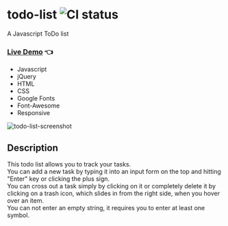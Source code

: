 # todo-list ![CI status](https://img.shields.io/badge/style-flat-green.svg?longCache=true&style=flat)
A Javascript ToDo list<br>
### [Live Demo](http://github.allaev.com/todo-list/) :point_left:

- Javascript
- jQuery
- HTML
- CSS
- Google Fonts
- Font-Awesome
- Responsive

![todo-list-screenshot](https://user-images.githubusercontent.com/34710484/37254584-80cc2fd6-2561-11e8-84b0-8678dc615e88.jpg)
## Description
This todo list allows you to track your tasks.<br>
You can add a new task by typing it into an input form on the top and hitting "Enter" key or clicking the plus sign.<br>
You can cross out a task simply by clicking on it or completely delete it by clicking on a trash icon, which slides in from the right side, when you hover over an item.<br>
You can not enter an empty string, it requires you to enter at least one symbol.

